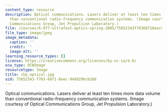 ```yaml
---
content_type: resource
description: Optical communications. Lasers deliver at least ten times more data volume
  than conventional radio-frequency communication systems. (Image courtesy of Optical
  Communications Group, Jet Propulsion Laboratory.)
file: /courses/6-977-ultrafast-optics-spring-2005/75652343f70360718eec94dd29bcb20d_chp_optical.jpg
file_type: image/jpeg
image_metadata:
  caption: ''
  credit: ''
  image-alt: ''
learning_resource_types: []
license: https://creativecommons.org/licenses/by-nc-sa/4.0/
ocw_type: OCWImage
resourcetype: Image
title: chp_optical.jpg
uid: 75652343-f703-6071-8eec-94dd29bcb20d
---
```

Optical communications. Lasers deliver at least ten times more data volume than conventional radio-frequency communication systems. (Image courtesy of Optical Communications Group, Jet Propulsion Laboratory.)